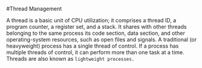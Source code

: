 #Thread Management 

A thread is a basic unit of CPU utilization; it comprises a thread ID, a program counter, a register set, and a stack. It shares with other threads belonging to the same process its code section, data section, and other operating-system resources, such as open files and signals. A traditional (or heavyweight) process has a single thread of control. If a process has multiple threads of control, it can perform more than one task at a time. Threads are also known as `lightweight processes.`
